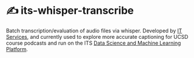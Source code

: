 # ✍️ its-whisper-transcribe
Batch transcription/evaluation of audio files via whisper. Developed by [IT Services](https://blink.ucsd.edu/technology/index.html), and currently used to explore more accurate captioning for UCSD course podcasts and run on the ITS [Data Science and Machine Learning Platform](https://datahub.ucsd.edu/).
